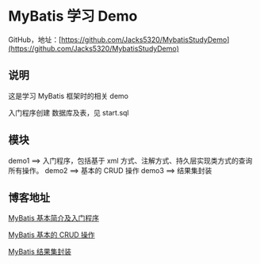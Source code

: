 # MyBatis 学习 Demo

GitHub，地址：[https://github.com/Jacks5320/MybatisStudyDemo](https://github.com/Jacks5320/MybatisStudyDemo)

## 说明

这是学习 MyBatis 框架时的相关 demo

入门程序创建 数据库及表，见 start.sql

## 模块

demo1 ==> 入门程序，包括基于 xml 方式、注解方式、持久层实现类方式的查询所有操作。
demo2 ==> 基本的 CRUD 操作
demo3 ==> 结果集封装

## 博客地址

[MyBatis 基本简介及入门程序](https://blog.csdn.net/qq_44713454/article/details/103020636)

[MyBatis 基本的 CRUD 操作](https://blog.csdn.net/qq_44713454/article/details/108262486)

[MyBatis 结果集封装]()